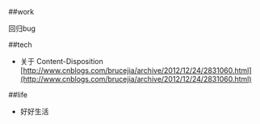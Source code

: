 ##work

回归bug

##tech

* 关于 Content-Disposition [http://www.cnblogs.com/brucejia/archive/2012/12/24/2831060.html](http://www.cnblogs.com/brucejia/archive/2012/12/24/2831060.html)

##life			

* 好好生活
